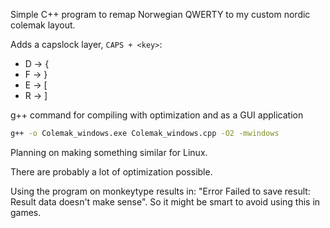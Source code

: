 Simple C++ program to remap Norwegian QWERTY to my custom nordic colemak layout.

Adds a capslock layer, `CAPS + <key>`:
- D -> {
- F -> }
- E -> [
- R -> ]

g++ command for compiling with optimization and as a GUI application
```bash
g++ -o Colemak_windows.exe Colemak_windows.cpp -O2 -mwindows
```

Planning on making something similar for Linux.

There are probably a lot of optimization possible.

Using the program on monkeytype results in: "Error Failed to save result: Result data doesn't make sense". So it might be smart to avoid using this in games.